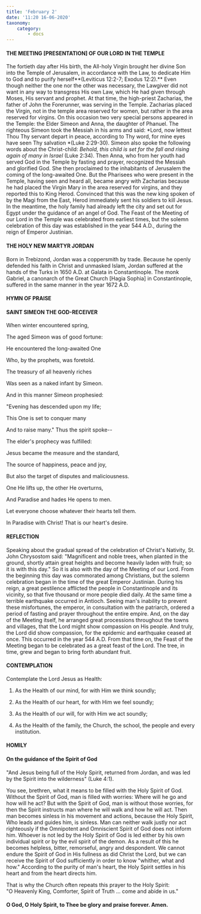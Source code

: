 ```yaml
---
title: 'February 2'
date: '11:20 16-06-2020'
taxonomy:
    category:
        - docs
---
```


#### THE MEETING [PRESENTATION] OF OUR LORD IN THE TEMPLE

The fortieth day after His birth, the All-holy Virgin brought her divine Son into the Temple of Jerusalem, in accordance with the Law, to dedicate Him to God and to purify herself**(Leviticus 12:2-7; Exodus 12:2).** Even though neither the one nor the other was necessary, the Lawgiver did not want in any way to transgress His own Law, which He had given through Moses, His servant and prophet. At that time, the high-priest Zacharias, the father of John the Forerunner, was serving in the Temple. Zacharias placed the Virgin, not in the temple area reserved for women, but rather in the area reserved for virgins. On this occasion two very special persons appeared in the Temple: the Elder Simeon and Anna, the daughter of Phanuel. The righteous Simeon took the Messiah in his arms and said: *Lord, now lettest Thou Thy servant depart in peace, according to Thy word, for mine eyes have seen Thy salvation *(Luke 2:29-30). Simeon also spoke the following words about the Christ-child: *Behold, this child is set for the fall and rising again of many in Israel* (Luke 2:34). Then Anna, who from her youth had served God in the Temple by fasting and prayer, recognized the Messiah and glorified God. She then proclaimed to the inhabitants of Jerusalem the coming of the long-awaited One. But the Pharisees who were present in the Temple, having seen and heard all, became angry with Zacharias because he had placed the Virgin Mary in the area reserved for virgins, and they reported this to King Herod. Convinced that this was the new king spoken of by the Magi from the East, Herod immediately sent his soldiers to kill Jesus. In the meantime, the holy family had already left the city and set out for Egypt under the guidance of an angel of God. The Feast of the Meeting of our Lord in the Temple was celebrated from earliest times, but the solemn celebration of this day was established in the year 544 A.D., during the reign of Emperor Justinian.

#### THE HOLY NEW MARTYR JORDAN

Born in Trebizond, Jordan was a coppersmith by trade. Because he openly defended his faith in Christ and unmasked Islam, Jordan suffered at the hands of the Turks in 1650 A.D. at Galata in Constantinople. The monk Gabriel, a canonarch of the Great Church [Hagia Sophia] in Constantinople, suffered in the same manner in the year 1672 A.D.



#### HYMN OF PRAISE

#### SAINT SIMEON THE GOD-RECEIVER

When winter encountered spring,

The aged Simeon was of good fortune:

He encountered the long-awaited One

Who, by the prophets, was foretold.

The treasury of all heavenly riches

Was seen as a naked infant by Simeon.

And in this manner Simeon prophesied:

"Evening has descended upon my life;

This One is set to conquer many

And to raise many." Thus the spirit spoke--

The elder's prophecy was fulfilled:

Jesus became the measure and the standard,

The source of happiness, peace and joy,

But also the target of disputes and maliciousness.

One He lifts up, the other He overturns,

And Paradise and hades He opens to men.

Let everyone choose whatever their hearts tell them.

In Paradise with Christ! That is our heart's desire.


#### REFLECTION

Speaking about the gradual spread of the celebration of Christ's Nativity, St. John Chrysostom said: "Magnificent and noble trees, when planted in the ground, shortly attain great heights and become heavily laden with fruit; so it is with this day." So it is also with the day of the Meeting of our Lord. From the beginning this day was commorated among Christians, but the solemn celebration began in the time of the great Emperor Justinian. During his reign, a great pestilence afflicted the people in Constantinople and its vicinity, so that five thousand or more people died daily. At the same time a terrible earthquake occurred in Antioch. Seeing man's inability to prevent these misfortunes, the emperor, in consultation with the patriarch, ordered a period of fasting and prayer throughout the entire empire. And, on the day of the Meeting itself, he arranged great processions throughout the towns and villages, that the Lord might show compassion on His people. And truly, the Lord did show compassion, for the epidemic and earthquake ceased at once. This occurred in the year 544 A.D. From that time on, the Feast of the Meeting began to be celebrated as a great feast of the Lord. The tree, in time, grew and began to bring forth abundant fruit.


#### CONTEMPLATION


Contemplate the Lord Jesus as Health:

1.  As the Health of our mind, for with Him we think soundly;

1.  As the Health of our heart, for with Him we feel soundly;

1.  As the Health of our will, for with Him we act soundly;

1.  As the Health of the family, the Church, the school, the people and every institution.



#### HOMILY

#### On the guidance of the Spirit of God

"And Jesus being full of the Holy Spirit, returned from Jordan, and was led by the Spirit into the wilderness" (Luke 4:1).

You see, brethren, what it means to be filled with the Holy Spirit of God. Without the Spirit of God, man is filled with worries: Where will he go and how will he act? But with the Spirit of God, man is without those worries, for then the Spirit instructs man where he will walk and how he will act. Then man becomes sinless in his movement and actions, because the Holy Spirit, Who leads and guides him, is sinless. Man can neither walk justly nor act righteously if the Omnipotent and Omniscient Spirit of God does not inform him. Whoever is not led by the Holy Spirit of God is led either by his own individual spirit or by the evil spirit of the demon. As a result of this he becomes helpless, bitter, remorseful, angry and despondent. We cannot endure the Spirit of God in His fullness as did Christ the Lord, but we can receive the Spirit of God sufficiently in order to know "whither, what and how." According to the purity of man's heart, the Holy Spirit settles in his heart and from the heart directs him.

That is why the Church often repeats this prayer to the Holy Spirit: "O Heavenly King, Comforter, Spirit of Truth ... come and abide in us."

#### O God, O Holy Spirit, to Thee be glory and praise forever. Amen.

